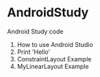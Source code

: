 # AndroidStudy

Android Study code

1. How to use Android Studio
2. Print 'Hello'
3. ConstraintLayout Example
4. MyLinearLayout Example
